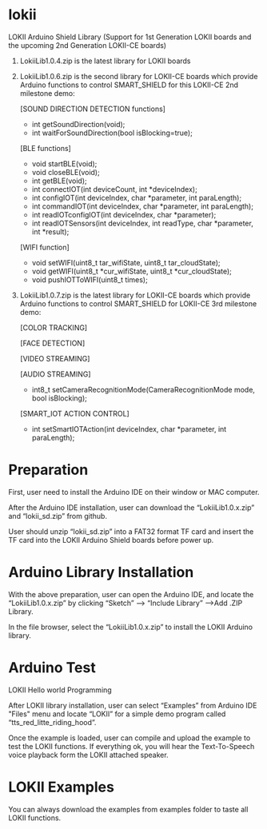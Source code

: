 # lokii
LOKII Arduino Shield Library (Support for 1st Generation LOKII boards and the upcoming  2nd Generation LOKII-CE boards) <p>
1) LokiiLib1.0.4.zip is the latest library for LOKII boards <p>
2) LokiiLib1.0.6.zip is the second library for LOKII-CE boards which provide Arduino functions to control SMART_SHIELD  for this LOKII-CE 2nd milestone demo:
    
	
    [SOUND DIRECTION DETECTION functions]	 <p>
    - int getSoundDirection(void);
    - int waitForSoundDirection(bool isBlocking=true);

    [BLE functions] <p>
    - void startBLE(void);
    - void closeBLE(void);
    - int getBLE(void);
    - int connectIOT(int deviceCount, int *deviceIndex);
    - int configIOT(int deviceIndex, char *parameter, int paraLength);  	
    - int commandIOT(int deviceIndex, char *parameter, int paraLength);  
    - int readIOTconfigIOT(int deviceIndex, char *parameter);
    - int readIOTSensors(int deviceIndex, int readType,  char *parameter, int *result);	

    [WIFI function] <p>
    - void setWIFI(uint8_t tar_wifiState, uint8_t tar_cloudState);
    - void getWIFI(uint8_t *cur_wifiState, uint8_t *cur_cloudState);
    - void pushIOTToWIFI(uint8_t times);
  
3) LokiiLib1.0.7.zip is the latest library for LOKII-CE boards which provide Arduino functions to control SMART_SHIELD  for  LOKII-CE 3rd milestone demo:


      [COLOR TRACKING]	 <p>
      [FACE  DETECTION]	 <p>
      [VIDEO STREAMING]	 <p>
      [AUDIO STREAMING]	 <p>
     - int8_t setCameraRecognitionMode(CameraRecognitionMode mode, bool isBlocking);


      [SMART_IOT ACTION CONTROL] <p>
     - int setSmartIOTAction(int deviceIndex, char *parameter, int paraLength);

    

# Preparation
First, user need to install the Arduino IDE on their window or MAC computer.

After the Arduino IDE installation, user can download the “LokiiLib1.0.x.zip”
and “lokii_sd.zip” from github.

User should unzip “lokii_sd.zip” into a FAT32 format TF card and insert the
TF card into the LOKII Arduino Shield boards before power up.

# Arduino Library Installation
With the above preparation, user can open the Arduino IDE, and locate the
“LokiiLib1.0.x.zip” by clicking “Sketch” —> “Include Library” —>Add .ZIP
Library.

In the file browser, select the “LokiiLib1.0.x.zip” to install the LOKII Arduino
library.

# Arduino Test

LOKII Hello world Programming<p>
After LOKII library installation, user can select  “Examples” from Arduino IDE "Files" menu and locate “LOKII”
for a simple demo program called “tts_red_litte_riding_hood”.

Once the example is loaded, user can compile and upload the example to
test the LOKII functions. If everything ok, you will hear the Text-To-Speech
voice playback form the LOKII attached speaker.

# LOKII Examples
You can always download the examples from examples folder to taste all LOKII functions.


